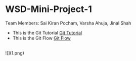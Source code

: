 # WSD-Mini-Project-1
Team Members: Sai Kiran Pocham, Varsha Ahuja, Jinal Shah

- This is the Git Tutorial [Git Tutorial](GitTutorial.md)
- This is the Git Flow [Git Flow](GitTutorial.md)
<br>
![](1.png)
